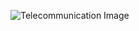 ![Telecommunication Image]([https://github.com/yourusername/yourrepository/raw/main/telecommunication.png](https://github.com/VincentKiplangat/Predicting-customer-churn-for-SyrialTel/blob/main/Telecomunication.jpg)https://github.com/VincentKiplangat/Predicting-customer-churn-for-SyrialTel/blob/main/Telecomunication.jpg)
